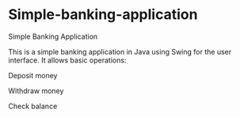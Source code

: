 # Simple-banking-application
Simple Banking Application

This is a simple banking application in Java using Swing for the user interface.
It allows basic operations:

Deposit money

Withdraw money

Check balance
